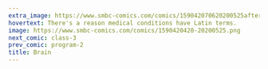 ```yaml
---
extra_image: https://www.smbc-comics.com/comics/159042070620200525after.png
hovertext: There's a reason medical conditions have Latin terms.
image: https://www.smbc-comics.com/comics/1590420420-20200525.png
next_comic: class-3
prev_comic: program-2
title: Brain
---
```



